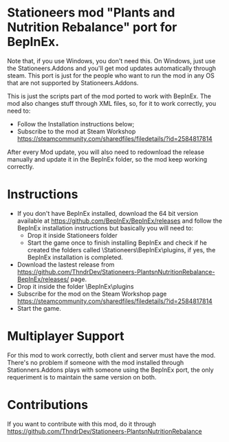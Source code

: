 # Stationeers mod "Plants and Nutrition Rebalance" port for BepInEx.

Note that, if you use Windows, you don't need this. On Windows, just use the Stationeers.Addons and you'll get mod updates automatically through steam. This port is just for the people who want to run the mod in any OS that are not supported by Stationeers.Addons.

This is just the scripts part of the mod ported to work with BepInEx. The mod also changes stuff through XML files, so, for it to work correctly, you need to:
- Follow the Installation instructions below;
- Subscribe to the mod at Steam Workshop https://steamcommunity.com/sharedfiles/filedetails/?id=2584817814

After every Mod update, you will also need to redownload the release manually and update it in the BepInEx folder, so the mod keep working correctly.



# Instructions

* If you don't have BepInEx installed, download the 64 bit version available at https://github.com/BepInEx/BepInEx/releases and follow the BepInEx installation instructions but basically you will need to:
     - Drop it inside Stationeers folder
     - Start the game once to finish installing BepInEx and check if he created the folders called \Stationeers\BepInEx\plugins, if yes, the BepInEx installation is completed.
* Download the lastest release from https://github.com/ThndrDev/Stationeers-PlantsnNutritionRebalance-BepInEx/releases/ page.
* Drop it inside the folder \BepInEx\plugins
* Subscribe for the mod on the Steam Workshop page https://steamcommunity.com/sharedfiles/filedetails/?id=2584817814
* Start the game.

# Multiplayer Support

For this mod to work correctly, both client and server must have the mod.
There's no problem if someone with the mod installed through Stationners.Addons plays with someone using the BepInEx port, the only requeriment is to maintain the same version on both.

# Contributions

If you want to contribute with this mod, do it through https://github.com/ThndrDev/Stationeers-PlantsnNutritionRebalance
